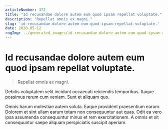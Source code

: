 ```yaml
---
articleNumber: 372
title: "Id recusandae dolore autem eum quod ipsam repellat voluptate."
description: "Repellat omnis ex magni."
slug: 'id-recusandae-dolore-autem-eum-quod-ipsam-repellat-voluptate.'
date: 2020-05-12
rngImg: ../generated_images/id-recusandae-dolore-autem-eum-quod-ipsam-repellat-voluptate..jpg
---
```


# Id recusandae dolore autem eum quod ipsam repellat voluptate.

> Repellat omnis ex magni.

Debitis voluptatem velit incidunt occaecati reiciendis temporibus. Itaque possimus rerum cum veniam. Sunt et aliquam quo.
 Omnis harum molestiae autem soluta. Eaque provident praesentium earum. Dolorem et sint ullam earum totam non consequuntur aut quas. Odit ea vero ipsa assumenda consequuntur minus et rem exercitationem. A omnis et sit consequuntur saepe aliquam perspiciatis suscipit aperiam.
